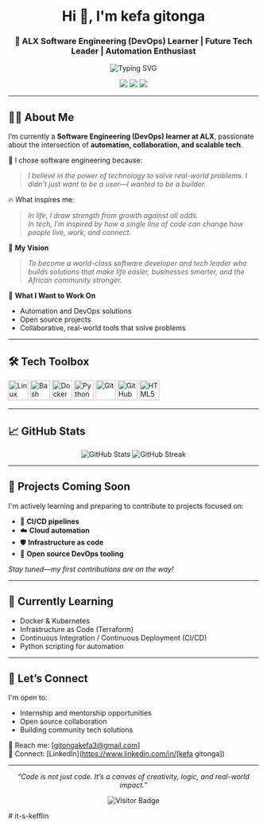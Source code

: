 <!-- Profile Header -->
<h1 align="center">Hi 👋, I'm kefa gitonga</h1>
<h3 align="center">🚀 ALX Software Engineering (DevOps) Learner | Future Tech Leader | Automation Enthusiast</h3>

<p align="center">
  <img src="https://readme-typing-svg.demolab.com?font=Fira+Code&pause=1000&center=true&vCenter=true&width=435&lines=DevOps+Learner+at+ALX;Driven+to+build+and+automate+the+future;Inspired+by+growth%2C+code%2C+and+community" alt="Typing SVG" />
</p>

<!-- Social Links -->
<p align="center">
  <a href="https://www.linkedin.com/in/[your-linkedin]"><img src="https://img.shields.io/badge/LinkedIn-blue?style=for-the-badge&logo=linkedin" /></a>
  <a href="mailto:[gitongakefa3@gmail.com]"><img src="https://img.shields.io/badge/Email-red?style=for-the-badge&logo=gmail" /></a>
  <a href="https://github.com/[kefflin]"><img src="https://img.shields.io/github/followers/[kefflin]?style=social" /></a>
</p>

---

## 👨‍💻 About Me

I’m currently a **Software Engineering (DevOps) learner at ALX**, passionate about the intersection of **automation, collaboration, and scalable tech**.

💭 I chose software engineering because:  
> *I believe in the power of technology to solve real-world problems. I didn’t just want to be a user—I wanted to be a builder.*

🔥 What inspires me:  
> *In life, I draw strength from growth against all odds.*  
> *In tech, I’m inspired by how a single line of code can change how people live, work, and connect.*

🎯 **My Vision**  
> *To become a world-class software developer and tech leader who builds solutions that make life easier, businesses smarter, and the African community stronger.*

💼 **What I Want to Work On**  
- Automation and DevOps solutions  
- Open source projects  
- Collaborative, real-world tools that solve problems  

---

## 🛠 Tech Toolbox

<p align="left">
  <img src="https://cdn.jsdelivr.net/gh/devicons/devicon/icons/linux/linux-original.svg" height="40" alt="Linux" />
  <img src="https://cdn.jsdelivr.net/gh/devicons/devicon/icons/bash/bash-original.svg" height="40" alt="Bash" />
  <img src="https://cdn.jsdelivr.net/gh/devicons/devicon/icons/docker/docker-original.svg" height="40" alt="Docker" />
  <img src="https://cdn.jsdelivr.net/gh/devicons/devicon/icons/python/python-original.svg" height="40" alt="Python" />
  <img src="https://cdn.jsdelivr.net/gh/devicons/devicon/icons/git/git-original.svg" height="40" alt="Git" />
  <img src="https://cdn.jsdelivr.net/gh/devicons/devicon/icons/github/github-original.svg" height="40" alt="GitHub" />
  <img src="https://cdn.jsdelivr.net/gh/devicons/devicon/icons/html5/html5-original.svg" height="40" alt="HTML5" />
</p>

---

## 📈 GitHub Stats

<p align="center">
  <img src="https://github-readme-stats.vercel.app/api?username=[kefflin]&show_icons=true&theme=radical" alt="GitHub Stats" />
  <img src="https://github-readme-streak-stats.herokuapp.com/?user=[kefflin]&theme=radical" alt="GitHub Streak" />
</p>

---

## 🚀 Projects Coming Soon

I'm actively learning and preparing to contribute to projects focused on:
- 🔄 **CI/CD pipelines**
- ☁️ **Cloud automation**
- 🛡️ **Infrastructure as code**
- 🤝 **Open source DevOps tooling**

_Stay tuned—my first contributions are on the way!_

---

## 🎯 Currently Learning

- Docker & Kubernetes  
- Infrastructure as Code (Terraform)  
- Continuous Integration / Continuous Deployment (CI/CD)  
- Python scripting for automation  

---

## 🤝 Let’s Connect

I'm open to:
- Internship and mentorship opportunities  
- Open source collaboration  
- Building community tech solutions  

📩 Reach me: [gitongakefa3@gmail.com]  
🔗 Connect: [LinkedIn](https://www.linkedin.com/in/[kefa gitonga])  

---

<p align="center">
  <i>“Code is not just code. It’s a canvas of creativity, logic, and real-world impact.”</i>
</p>

<p align="center">
  <img src="https://visitor-badge.laobi.icu/badge?page_id=[kefflin].github-profile" alt="Visitor Badge" />
</p>
# it-s-kefflin
